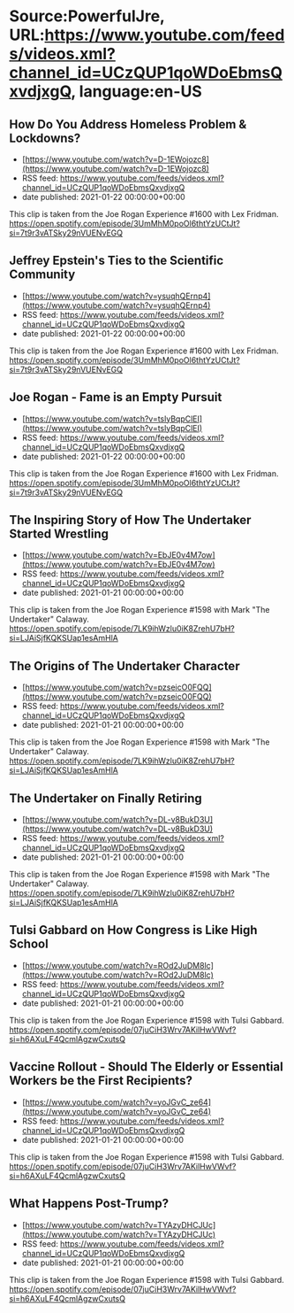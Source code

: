 # Source:PowerfulJre, URL:https://www.youtube.com/feeds/videos.xml?channel_id=UCzQUP1qoWDoEbmsQxvdjxgQ, language:en-US

## How Do You Address Homeless Problem & Lockdowns?
 - [https://www.youtube.com/watch?v=D-1EWojozc8](https://www.youtube.com/watch?v=D-1EWojozc8)
 - RSS feed: https://www.youtube.com/feeds/videos.xml?channel_id=UCzQUP1qoWDoEbmsQxvdjxgQ
 - date published: 2021-01-22 00:00:00+00:00

This clip is taken from the Joe Rogan Experience #1600 with Lex Fridman. https://open.spotify.com/episode/3UmMhM0poOl6thtYzUCtJt?si=7t9r3vATSky29nVUENvEGQ

## Jeffrey Epstein's Ties to the Scientific Community
 - [https://www.youtube.com/watch?v=ysuqhQErnp4](https://www.youtube.com/watch?v=ysuqhQErnp4)
 - RSS feed: https://www.youtube.com/feeds/videos.xml?channel_id=UCzQUP1qoWDoEbmsQxvdjxgQ
 - date published: 2021-01-22 00:00:00+00:00

This clip is taken from the Joe Rogan Experience #1600 with Lex Fridman. https://open.spotify.com/episode/3UmMhM0poOl6thtYzUCtJt?si=7t9r3vATSky29nVUENvEGQ

## Joe Rogan - Fame is an Empty Pursuit
 - [https://www.youtube.com/watch?v=tslyBqpClEI](https://www.youtube.com/watch?v=tslyBqpClEI)
 - RSS feed: https://www.youtube.com/feeds/videos.xml?channel_id=UCzQUP1qoWDoEbmsQxvdjxgQ
 - date published: 2021-01-22 00:00:00+00:00

This clip is taken from the Joe Rogan Experience #1600 with Lex Fridman. https://open.spotify.com/episode/3UmMhM0poOl6thtYzUCtJt?si=7t9r3vATSky29nVUENvEGQ

## The Inspiring Story of How The Undertaker Started Wrestling
 - [https://www.youtube.com/watch?v=EbJE0v4M7ow](https://www.youtube.com/watch?v=EbJE0v4M7ow)
 - RSS feed: https://www.youtube.com/feeds/videos.xml?channel_id=UCzQUP1qoWDoEbmsQxvdjxgQ
 - date published: 2021-01-21 00:00:00+00:00

This clip is taken from the Joe Rogan Experience #1598 with Mark "The Undertaker" Calaway. https://open.spotify.com/episode/7LK9ihWzlu0iK8ZrehU7bH?si=LJAiSjfKQKSUap1esAmHlA

## The Origins of The Undertaker Character
 - [https://www.youtube.com/watch?v=pzseicO0FQQ](https://www.youtube.com/watch?v=pzseicO0FQQ)
 - RSS feed: https://www.youtube.com/feeds/videos.xml?channel_id=UCzQUP1qoWDoEbmsQxvdjxgQ
 - date published: 2021-01-21 00:00:00+00:00

This clip is taken from the Joe Rogan Experience #1598 with Mark "The Undertaker" Calaway. https://open.spotify.com/episode/7LK9ihWzlu0iK8ZrehU7bH?si=LJAiSjfKQKSUap1esAmHlA

## The Undertaker on Finally Retiring
 - [https://www.youtube.com/watch?v=DL-v8BukD3U](https://www.youtube.com/watch?v=DL-v8BukD3U)
 - RSS feed: https://www.youtube.com/feeds/videos.xml?channel_id=UCzQUP1qoWDoEbmsQxvdjxgQ
 - date published: 2021-01-21 00:00:00+00:00

This clip is taken from the Joe Rogan Experience #1598 with Mark "The Undertaker" Calaway. https://open.spotify.com/episode/7LK9ihWzlu0iK8ZrehU7bH?si=LJAiSjfKQKSUap1esAmHlA

## Tulsi Gabbard on How Congress is Like High School
 - [https://www.youtube.com/watch?v=ROd2JuDM8lc](https://www.youtube.com/watch?v=ROd2JuDM8lc)
 - RSS feed: https://www.youtube.com/feeds/videos.xml?channel_id=UCzQUP1qoWDoEbmsQxvdjxgQ
 - date published: 2021-01-21 00:00:00+00:00

This clip is taken from the Joe Rogan Experience #1598 with Tulsi Gabbard. https://open.spotify.com/episode/07juCiH3Wrv7AKilHwVWvf?si=h6AXuLF4QcmlAgzwCxutsQ

## Vaccine Rollout - Should The Elderly or Essential Workers be the First Recipients?
 - [https://www.youtube.com/watch?v=yoJGvC_ze64](https://www.youtube.com/watch?v=yoJGvC_ze64)
 - RSS feed: https://www.youtube.com/feeds/videos.xml?channel_id=UCzQUP1qoWDoEbmsQxvdjxgQ
 - date published: 2021-01-21 00:00:00+00:00

This clip is taken from the Joe Rogan Experience #1598 with Tulsi Gabbard. https://open.spotify.com/episode/07juCiH3Wrv7AKilHwVWvf?si=h6AXuLF4QcmlAgzwCxutsQ

## What Happens Post-Trump?
 - [https://www.youtube.com/watch?v=TYAzyDHCJUc](https://www.youtube.com/watch?v=TYAzyDHCJUc)
 - RSS feed: https://www.youtube.com/feeds/videos.xml?channel_id=UCzQUP1qoWDoEbmsQxvdjxgQ
 - date published: 2021-01-21 00:00:00+00:00

This clip is taken from the Joe Rogan Experience #1598 with Tulsi Gabbard. https://open.spotify.com/episode/07juCiH3Wrv7AKilHwVWvf?si=h6AXuLF4QcmlAgzwCxutsQ

